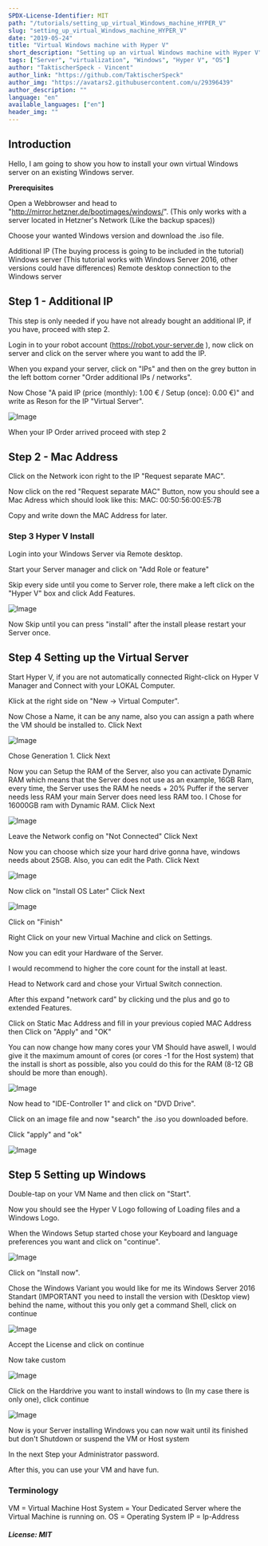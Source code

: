 ```yaml
---
SPDX-License-Identifier: MIT
path: "/tutorials/setting_up_virtual_Windows_machine_HYPER_V"
slug: "setting_up_virtual_Windows_machine_HYPER_V"
date: "2019-05-24"
title: "Virtual Windows machine with Hyper V"
short_description: "Setting up an virtual Windows machine with Hyper V"
tags: ["Server", "virtualization", "Windows", "Hyper V", "OS"]
author: "TaktischerSpeck - Vincent"
author_link: "https://github.com/TaktischerSpeck"
author_img: "https://avatars2.githubusercontent.com/u/29396439"
author_description: ""
language: "en"
available_languages: ["en"]
header_img: ""
---
```


<!-- This where the actual tutorial begins. You don't need to write out the title again, having it in the frontmatter above is enough. -->

## Introduction

Hello, I am going to show you how to install your own virtual Windows server on an existing Windows server.

**Prerequisites**

Open a Webbrowser and head to "http://mirror.hetzner.de/bootimages/windows/".
(This only works with a server located in Hetzner's Network (Like the backup spaces))

Choose your wanted Windows version and download the .iso file.

Additional IP (The buying process is going to be included in the tutorial)
Windows server (This tutorial works with Windows Server 2016, other versions could have differences)
Remote desktop connection to the Windows server

## Step 1 - Additional IP

This step is only needed if you have not already bought an additional IP, if you have, proceed with step 2.

Login in to your robot account (https://robot.your-server.de ), now click on server and click on the server where you want to add the IP.

When you expand your server, click on "IPs" and then on the grey button in the left bottom corner "Order additional IPs / networks".

Now Chose "A paid IP (price (monthly): 1.00 € / Setup (once): 0.00 €)" and write as Reson for the IP "Virtual Server".

![Image](images/P1.PNG)

When your IP Order arrived proceed with step 2 

## Step 2 - Mac Address

Click on the Network icon right to the IP "Request separate MAC".

Now click on the red "Request separate MAC" Button, now you should see a Mac Adress which should look like this: MAC: 00:50:56:00:E5:7B

Copy and write down the MAC Address for later.

### Step 3 Hyper V Install

Login into your Windows Server via Remote desktop.

Start your Server manager and click on "Add Role or feature"

Skip every side until you come to Server role, there make a left click on the "Hyper V" box and click Add Features.

![Image](images/2.PNG)

Now Skip until you can press "install" after the install please restart your Server once.

## Step 4 Setting up the Virtual Server

Start Hyper V, if you are not automatically connected Right-click on Hyper V Manager and Connect with your LOKAL Computer.

Klick at the right side on "New -> Virtual Computer".

Now Chose a Name, it can be any name, also you can assign a path where the VM should be installed to.
Click Next

![Image](images/3.PNG)

Chose Generation 1.
Click Next

Now you can Setup the RAM of the Server, also you can activate Dynamic RAM which means that the Server does not use as an example, 16GB Ram, every time, the Server uses the RAM he needs + 20% Puffer if the server needs less RAM your main Server does need less RAM too.
I Chose for 16000GB ram with Dynamic RAM.
Click Next

![Image](images/4.PNG)

Leave the Network config on "Not Connected"
Click Next

Now you can choose which size your hard drive gonna have, windows needs about 25GB.
Also, you can edit the Path.
Click Next

![Image](images/6.PNG)

Now click on "Install OS Later"
Click Next

![Image](images/7.PNG)

Click on "Finish"


Right Click on your new Virtual Machine and click on Settings.

Now you can edit your Hardware of the Server.

I would recommend to higher the core count for the install at least.

Head to Network card and chose your Virtual Switch connection.

After this expand "network card" by clicking und the plus and go to extended Features.

Click on Static Mac Address and fill in your previous copied MAC Address then Click on "Apply" and "OK"

You can now change how many cores your VM Should have aswell, I would give it the maximum amount of cores (or cores -1 for the Host system) that the install is short as possible, also you could do this for the RAM (8-12 GB should be more than enough).

![Image](images/8.PNG)

Now head to "IDE-Controller 1" and click on "DVD Drive".

Click on an image file and now "search" the .iso you downloaded before.

Click "apply" and "ok"

![Image](images/9.PNG)

## Step 5 Setting up Windows


Double-tap on your VM Name and then click on "Start".

Now you should see the Hyper V Logo following of Loading files and a Windows Logo.

When the Windows Setup started chose your Keyboard and language preferences you want and click on "continue".

![Image](images/10.PNG)

Click on "Install now".

Chose the Windows Variant you would like for me its Windows Server 2016 Standart (IMPORTANT you need to install the version with (Desktop view) behind the name, without this you only get a command Shell, click on continue

![Image](images/11.PNG)

Accept the License and click on continue


Now take custom 

![Image](images/12.PNG)

Click on the Harddrive you want to install windows to (In my case there is only one), click continue

![Image](images/13.PNG)

Now is your Server installing Windows you can now wait until its finished but don't Shutdown or suspend the VM or Host system

In the next Step your Administrator password.

After this, you can use your VM and have fun.

### Terminology
VM = Virtual Machine
Host System = Your Dedicated Server where the Virtual Machine is running on.
OS = Operating System
IP = Ip-Address

##### License: MIT

<!---

Contributors's Certificate of Origin

By making a contribution to this project, I certify that:

(a) The contribution was created in whole or in part by me and I have
    the right to submit it under the license indicated in the file; or

(b) The contribution is based upon previous work that, to the best of my
    knowledge, is covered under an appropriate license and I have the
    right under that license to submit that work with modifications,
    whether created in whole or in part by me, under the same license
    (unless I am permitted to submit under a different license), as
    indicated in the file; or

(c) The contribution was provided directly to me by some other person
    who certified (a), (b) or (c) and I have not modified it.

(d) I understand and agree that this project and the contribution are
    public and that a record of the contribution (including all personal
    information I submit with it, including my sign-off) is maintained
    indefinitely and may be redistributed consistent with this project
    or the license(s) involved.

Signed-off-by: TaktischerSpeck - Vincent Buß, vincent.buss@thelastgamer.de

-->

